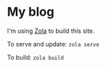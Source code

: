 # My blog

I'm using [Zola](https://www.getzola.org) to build this site.  

To serve and update:
`zola serve`

To build:
`zola build`
